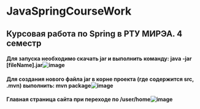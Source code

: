 # JavaSpringCourseWork
## Курсовая работа по Spring в РТУ МИРЭА. 4 семестр
#### Для запуска необходимо скачать jar и выполнить команду: java -jar [fileName].jar![image](https://user-images.githubusercontent.com/43318957/168573454-0c913f6f-9b17-4d39-8f53-81e1f61bf8bd.png)
#### Для создания нового файла jar в корне проекта (где содержится src, .mvn) выполнить: mvn package![image](https://user-images.githubusercontent.com/43318957/168573675-64d3dc08-3c70-4116-9d46-ae518749efcc.png)
#### Главная страница сайта при переходе по /user/home![image](https://user-images.githubusercontent.com/43318957/168573910-35085070-f1c1-4487-a1de-2d44a3a2dfd5.png)

